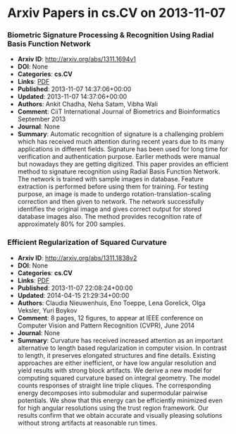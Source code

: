 # Arxiv Papers in cs.CV on 2013-11-07
### Biometric Signature Processing & Recognition Using Radial Basis Function Network
- **Arxiv ID**: http://arxiv.org/abs/1311.1694v1
- **DOI**: None
- **Categories**: **cs.CV**
- **Links**: [PDF](http://arxiv.org/pdf/1311.1694v1)
- **Published**: 2013-11-07 14:37:06+00:00
- **Updated**: 2013-11-07 14:37:06+00:00
- **Authors**: Ankit Chadha, Neha Satam, Vibha Wali
- **Comment**: CiiT International Journal of Biometrics and Bioinformatics September
  2013
- **Journal**: None
- **Summary**: Automatic recognition of signature is a challenging problem which has received much attention during recent years due to its many applications in different fields. Signature has been used for long time for verification and authentication purpose. Earlier methods were manual but nowadays they are getting digitized. This paper provides an efficient method to signature recognition using Radial Basis Function Network. The network is trained with sample images in database. Feature extraction is performed before using them for training. For testing purpose, an image is made to undergo rotation-translation-scaling correction and then given to network. The network successfully identifies the original image and gives correct output for stored database images also. The method provides recognition rate of approximately 80% for 200 samples.



### Efficient Regularization of Squared Curvature
- **Arxiv ID**: http://arxiv.org/abs/1311.1838v2
- **DOI**: None
- **Categories**: **cs.CV**
- **Links**: [PDF](http://arxiv.org/pdf/1311.1838v2)
- **Published**: 2013-11-07 22:08:24+00:00
- **Updated**: 2014-04-15 21:29:34+00:00
- **Authors**: Claudia Nieuwenhuis, Eno Toeppe, Lena Gorelick, Olga Veksler, Yuri Boykov
- **Comment**: 8 pages, 12 figures, to appear at IEEE conference on Computer Vision
  and Pattern Recognition (CVPR), June 2014
- **Journal**: None
- **Summary**: Curvature has received increased attention as an important alternative to length based regularization in computer vision. In contrast to length, it preserves elongated structures and fine details. Existing approaches are either inefficient, or have low angular resolution and yield results with strong block artifacts. We derive a new model for computing squared curvature based on integral geometry. The model counts responses of straight line triple cliques. The corresponding energy decomposes into submodular and supermodular pairwise potentials. We show that this energy can be efficiently minimized even for high angular resolutions using the trust region framework. Our results confirm that we obtain accurate and visually pleasing solutions without strong artifacts at reasonable run times.




